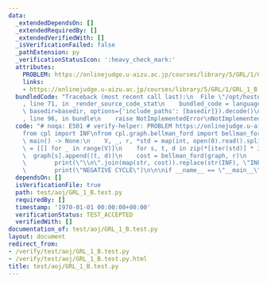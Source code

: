 ```yaml
---
data:
  _extendedDependsOn: []
  _extendedRequiredBy: []
  _extendedVerifiedWith: []
  _isVerificationFailed: false
  _pathExtension: py
  _verificationStatusIcon: ':heavy_check_mark:'
  attributes:
    PROBLEM: https://onlinejudge.u-aizu.ac.jp/courses/library/5/GRL/1/GRL_1_B
    links:
    - https://onlinejudge.u-aizu.ac.jp/courses/library/5/GRL/1/GRL_1_B
  bundledCode: "Traceback (most recent call last):\n  File \"/opt/hostedtoolcache/Python/3.9.2/x64/lib/python3.9/site-packages/onlinejudge_verify/documentation/build.py\"\
    , line 71, in _render_source_code_stat\n    bundled_code = language.bundle(stat.path,\
    \ basedir=basedir, options={'include_paths': [basedir]}).decode()\n  File \"/opt/hostedtoolcache/Python/3.9.2/x64/lib/python3.9/site-packages/onlinejudge_verify/languages/python.py\"\
    , line 96, in bundle\n    raise NotImplementedError\nNotImplementedError\n"
  code: "# noqa: E501 # verify-helper: PROBLEM https://onlinejudge.u-aizu.ac.jp/courses/library/5/GRL/1/GRL_1_B\n\
    from cpl import INF\nfrom cpl.graph.bellman_ford import bellman_ford\n\n\ndef\
    \ main() -> None:\n    V, _, r, *std = map(int, open(0).read().split())\n    graph\
    \ = [[] for _ in range(V)]\n    for s, t, d in zip(*[iter(std)] * 3):\n      \
    \  graph[s].append((t, d))\n    cost = bellman_ford(graph, r)\n    if cost:\n\
    \        print(\"\\n\".join(map(str, cost)).replace(str(INF), \"INF\"))\n    else:\n\
    \        print(\"NEGATIVE CYCLE\")\n\n\nif __name__ == \"__main__\":\n    main()\n"
  dependsOn: []
  isVerificationFile: true
  path: test/aoj/GRL_1_B.test.py
  requiredBy: []
  timestamp: '1970-01-01 00:00:00+00:00'
  verificationStatus: TEST_ACCEPTED
  verifiedWith: []
documentation_of: test/aoj/GRL_1_B.test.py
layout: document
redirect_from:
- /verify/test/aoj/GRL_1_B.test.py
- /verify/test/aoj/GRL_1_B.test.py.html
title: test/aoj/GRL_1_B.test.py
---
```

